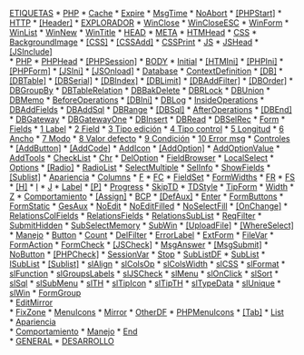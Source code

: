  [ETIQUETAS]()
    * [PHP]()
        * [Cache]()
        * [Expire]()
        * [MsgTime]()
        * [NoAbort]()
        * [[PHPStart]](tag_phpstart.md)
    * [HTTP]()
        * [[Header]](tag_header.md)
    * [EXPLORADOR]()
        * [WinClose]()
        * [WinCloseESC]()
        * [WinForm]()
        * [WinList]()
        * [WinNew]()
        * [WinTitle]()
    * [HEAD]()
        * [META]()
            * [HTMHead]()
        * [CSS]()
            * [BackgroundImage]()
            * [[CSS]](tag_css.md)
            * [[CSSAdd]](tag_cssadd.md)
            * [CSSPrint]() 
        * [JS]()
            * [JSHead]()
            * [[JSInclude]](tag_jsinclude.md)  
        * [PHP]()
            * [PHPHead]()
            * [[PHPSession]]()
    * [BODY]()
        * [Initial]()
            * [[HTMIni]]()
            * [[PHPIni]](tag_phpini.md)
            * [[PHPForm]]()
            * [[JSIni]](tag_jsini.md)
            * [[JSOnload]](tag_jsonload.md)
        * [Database]()
            * [ContextDefinition]()
                * [[DB]](tag_db.md)
                * [[DBTable]](tag_dbtable.md)
                * [[DBSerial]](tag_dbserial.md)
                * [[DBIndex]](tag_dbindex.md)
                * [[DBLimit]](tag_dblimit.md)
                * [[DBAddFilter]](tag_dbaddfilter.md)
                * [[DBOrder]](tag_dborder.md)
                * [DBGroupBy]()
                * [DBTableRelation]()
                * [DBBakDelete]()
                * [DBRLock]()
                * [DBUnion]()
                * [DBMemo]()
            * [BeforeOperations]()
                * [[DBIni]](tag_dbini.md)
                * [DBLog]()
            * [InsideOperations]()
                * [DBAddFields]()
                * [DBAddSql]()
                * [DBRange]()
                * [[DBSql]](tag_dbsql.md)
            * [AfterOperations]()
                * [[DBEnd]](tag_dbend.md)
                * [DBGateway]()
                * [DBGatewayOne]()
                * [DBInsert]()
                * [DBRead]()
                * [DBSelRec]()
        * [Form]()
            * [Fields](tag_fields.md)
                * [1 Label](field_lbl.md)
                * [2 Field](field_fld.md)
                * [3 Tipo edición](field_edt.md)
                * [4 Tipo control](field_ctl.md)
                * [5 Longitud](field_lng.md)
                * [6 Ancho](field_wid.md)
                * [7 Modo](field_mod.md)
                * [8 Valor defecto](field_def.md)
                * [9 Condición](field_con.md)
                * [10 Error msg](field_err.md)
            * [Controles]()
                * [[AddButton]](tag_addbutton.md)
                * [[AddCode]](tag_addcode.md)
                * [AddIcon]()
                * [[AddOption]](tag_addoption.md)
                * [AddOptionValue]()
                * [AddTools]()
                * [CheckList]()
                * [Chr]()
                * [DelOption]()
                * [FieldBrowser]()
                * [LocalSelect]()
                * [Options]()
                * [[Radio]](tag_radio.md)
                * [RadioList]()
                * [SelectMultiple]()
                * [SelInfo]()
                * [ShowFields]()
                * [[Sublist]](tag_sublist.md)
            * [Apariencia]()
                * [Columns]()
                * [F]()
                * [FC]()
                * [FieldSet]()
                * [FormWidths]()
                * [FR]()
                * [FS]()
                * [[H]](tag_h.md)
                * [I]()
                * [J]()
                * [Label]()
                * [[P]](tag_p.md)
                * [Progress]()
                * [SkipTD]()
                * [TDStyle]()
                * [TipForm]()
                * [Width]()
                * [Z]()
            * [Comportamiento]()
                * [[Assign]](tag_assign.md)
                * [BCP]()
                * [[DefAux]](tag_defaux.md)
                * [Enter]()
                * [FormButtons]()
                * [FormStatic]()
                * [GesAux]()
                * [NoEdit]()
                * [NoEditFilled]()
                * [NoSelectFill]()
                * [[OnChange]](tag_onchange.md)
                * [RelationsColFields]()
                * [RelationsFields]()
                * [RelationsSubList]()
                * [ReqFilter]()
                * [SubmitHidden]()
                * [SubSelectMemory]()
                * [SubWin]()
                * [[UploadFile]](tag_uploadfile.md)
                * [[WhereSelect]](tag_whereselect.md)
            * [Manejo]()
                * [Button]()
                * [Count]()
                * [DelFilter]()
                * [ErrorLabel]()
                * [ExtForm]()
                * [FileVar]()
                * [FormAction]()
                * [FormCheck]()
                * [[JSCheck]](tag_jscheck.md)
                * [MsgAnswer]()
                * [[MsgSubmit]](tag_msgsubmit.md)
                * [NoButton]()
                * [[PHPCheck]](tag_phpcheck.md)
                * [SessionVar]()
                * [Stop]()
                * [SubListDF]()
            * [SubList]()
                * [ISubList]()
                * [[Sublist]](tag_sublist.md)
                * [slAlign]()
                * [slColsOp]()
                * [slColsWidth]()
                * [slCSS]()
                * [slFormat]()
                * [slFunction]()
                * [slGroupsLabels]()
                * [slJSCheck]()
                * [slMenu]()
                * [slOnClick]()
                * [slSort]()
                * [slSql]()
                * [slSubMenu]()
                * [slTH]()
                * [slTipIcon]()
                * [slTipTH]()
                * [slTypeData]()
                * [slUnique]()
                * [slWin]()
        * [FormGroup]()    
            * [EditMirror]()    
            * [FixZone]()
            * [MenuIcons]()
            * [Mirror]()
            * [OtherDF]()
            * [PHPMenuIcons]()
            * [[Tab]](tag_tab.md)
        * [List]()    
            * [Apariencia]()    
            * [Comportamiento]()
            * [Manejo]()
        * [End]()        
    * [GENERAL]()
    * [DESARROLLO]()
    
    

<!--

* [FIELDS](tag_fields.md)
    * [1 field_lbl Label](field_lbl.md)
    * [2 field_fld Field](field_fld.md)
    * [3 field_edt Tipo edición](field_edt.md)
    * [4 field_ctl Tipo control](field_ctl.md)
    * [5 field_lng Longitud](field_lng.md)
    * [6 field_wid Ancho](field_wid.md)
    * [7 field_mod Modo](field_mod.md)
    * [8 field_def Valor defecto](field_def.md)
    * [9 field_con Condición](field_con.md)
    * [10 field_err Error msg](field_err.md)
    * [11 field_hlp Ayuda](field_hlp.md)
    * [12 field_plh Placeholder](field_plh.md)
    * [13 field_atr Atributos](field_atr.md)
    * [14 field_sty Style](field_sty.md)

    
    * [[AddButton]](tag_addbutton.md)
    * [[AddCode]](tag_addcode.md)
    * [[AddHiddenfield]](tag_addhiddenfield.md)
    * [[AddOption]](tag_addoption.md)
    * [[Assign]](tag_assign.md)
    * [[ButtonOk]](tag_buttonok.md)
    * [[CallSrv]](tag_callsrv.md)
    * [[CodeEditor]](tag_codeeditor.md)
    * [[CSSAdd]](tag_cssadd.md)
    * [[DB]](tag_db.md)
    * [[DBAddFilter]](tag_dbaddfilter.md)
    * [[DBEnd]](tag_dbend.md)
    * [[DBEndUploadFile]](tag_dbenduploadfile.md)
    * [[DBIndex]](tag_dbindex.md)
    * [[DBIni]](tag_dbini.md)
    * [[DBLimit]](tag_dblimit.md)
    * [[DBOrder]](tag_dborder.md)
    * [[DBRemote]](tag_dbremote.md)
    * [[DBSerial]](tag_dbserial.md)
    * [[DBSql]](tag_dbsql.md)
    * [[DBSqlReplace]](tag_dbsqlreplace.md)
    * [[DBTable]](tag_dbtable.md)
    * [[DefAux]](tag_defaux.md)
    * [[Embed]](tag_embed.md)
    * [[Field]](tag_field.md)
    * [[FixedCols]](tag_fixedcols.md)
    * [[Format]](tag_format.md)
    * [[FormatHeader]](tag_formatheader.md)
    * [[FormCols]](tag_formcols.md)
    * [[FormExpand]](tag_formexpand.md)
    * [[H]](tag_h.md)
    * [[Html]](tag_html.md)
    * [[JSCheck]](tag_jscheck.md)
    * [[JSEnd]](tag_jsend.md)
    * [[JSInclude]](tag_jsinclude.md)
    * [[JSIni]](tag_jsini.md)
    * [[JSOnload]](tag_jsonload.md)
    * [[JSOnResize]](tag_jsonresize.md)
    * [[JSOnsubmit]](tag_jsonsubmit.md)
    * [[JSSelRow]](tag_jsselrow.md)
    * [[ListConfig]](tag_listconfig.md)
    * [[MMSelector]](tag_mmselector.md)
    * [[MsgSubmit]](tag_msgsubmit.md)
    * [[NoCancelButton]](tag_nocancelbutton.md)
    * [[NoOkButton]](tag_nookbutton.md)
    * [[OnCancelForm]](tag_oncancelform.md)
    * [[OnBlur]](tag_onblur.md)
    * [[OnChange]](tag_onchange.md)
    * [[OnFocus]](tag_onfocus.md)
    * [[P]](tag_p.md)
    * [[PHPCheck]](tag_phpcheck.md)
    * [[PHPIni]](tag_phpini.md)
    * [[PHPEnd]](tag_phpend.md)
    * [[PHPStart]](tag_phpstart.md)
    * [[PICTURE]](tag_picture.md)
    * [[PreserveVar]](tag_preservevar.md)
    * [[Radio]](tag_radio.md)
    * [[RelationFields]](tag_relationfields.md)
    * [[Sublist]](tag_sublist.md)
    * [[Tab]](tag_tab.md)
    * [[Title]](tag_title.md)
    * [[UploadFile]](tag_uploadfile.md)
    * [[WhereSelect]](tag_whereselect.md)
* [VARIABLES PHP]()
    * [$_DBADDFILTER](varphp__dbaddfilter.md)
    * [$_DBJOINS](varphp__dbjoins.md)
    * [$_DBLIMIT](varphp__dblimit.md)
    * [$_DBORDER](varphp__dborder.md)
    * [$_DBTABLE](varphp__dbtable.md)
    * [$_DBWHERE](varphp__dbwhere.md)
    * [$_Data](varphp__data.md)
    * [$_FOOTERSPAN](varphp__footerspan.md)
    * [$_PRESERVEVAR](varphp__preservevar.md)
    * [$_Params](varphp__params.md)
    * [$_SERIAL](varphp__serial.md)
    * [$_SQLDATA_](varphp__sqldata_.md)
    * [$_SQL_](varphp__sql_.md)
    * [$serialFieldOrder](varphp_serialfieldorder.md)


* [Introducción](/intro.md)
* [Descarga](requirements.md)
    * [Requerimientos](requirements.md)
    * [Instalación](install.md)
    * [Configuración](configuration.md)
        * [config.ini](config.ini.md)
* [Concepto](concept.md)
    * [Modos](modes.md)
        * [Create](mode_c.md)
        * [Read](mode_r.md)
        * [Update](mode_u.md)
        * [Delete](mode_d.md)
    * [Pictures](picture.md)
* [Escalabilidad](scalability.md)
    * [Objetos](mode_objects.md)
    * [Controles UI](ui_controls.md)
* [Etiquetas (por función)](tags_main.md)
    * [[Fields]](tag_fields.md)
        * [LBL - LABEL](tag_fields_0_lbl.md)
        * [FLD - FIELD](tag_fields_1_fld.md)
        * [EDT - EDITION](tag_fields_2_edt.md)
        * [CTL - CONTROL TYPE](tag_fields_3_ctl.md)
        * [LNG - LENGTH](LNG)
        * [WID - WIDTH](WID)
        * [MOD - MODE](MOD)
        * [DEF - DEFAULT VALUE](DEF)
        * [CON - CONDITION](CON)
        * [ERR - ERRR MESSAGE](ERR)
        * [HLP - HELP](HLP)
        * [PLH - PLACEHOLDER](PLH)
        * [ATR - FIELD ATTRIBUTES](ATR)
        * [STF - INLINE CSS FOR FIELD](STF)
        * [STL - INLINE CSS FOR LABEL](STL)
        * [CLF  - CSS CLASSES FOR FIELD](CLF)
        * [CLL - CSS CLASSES FOR LABEL](CLL)
        * [TIT - TITLE](TIT)
    * [PHP]()
        * [[AddOption]](tag_addoption.md)
        * [[DB]](tag_db.md)
        * [[DBIndex]](tag_dbindex.md)
        * [[DBLimit]](tag_dblimit.md)
        * [[DBOrder]](tag_dborder.md)
        * [[DBSerial]](tag_dbserial.md)
        * [[DBTable]](tag_dbtable.md)
        * [[DefAux]](tag_defaux.md)
        * [[Field]](tag_field.md)
        * [[PHPStart]](tag_phpstart.md)
        * [[Picture]](tag_picture.md)
        * [[Radio]](tag_radio.md)
        * [[WhereSelect]](tag_whereselect.md)
    * [HTTP]()
        * [[Header]](tag_header.md)
    * [Head]()
        * [[HtmlHead]](tag_htmlhead.md)
        * [[CSS]](tag_css.md)
        * [[CSSAdd]](tag_cssadd.md)
* [Etiquetas (lista alfabética)](tags_list.md)
-->